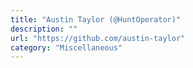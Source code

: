 ```yaml
---
title: "Austin Taylor (@HuntOperator)"
description: ""
url: "https://github.com/austin-taylor"
category: "Miscellaneous"
---
```

